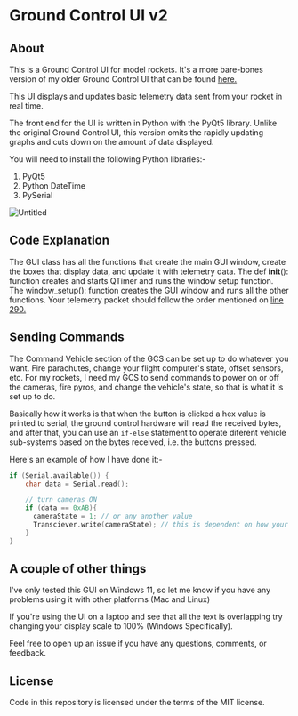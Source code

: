 # Ground Control UI v2
## About
This is a Ground Control UI for model rockets. It's a more bare-bones version of my older Ground Control UI that can be found [here.](https://github.com/abhignay/GroundControlUI)

This UI displays and updates basic telemetry data sent from your rocket in real time.

The front end for the UI is written in Python with the PyQt5 library. Unlike the original Ground Control UI, this version omits the rapidly updating graphs and cuts down on the amount of data displayed.

You will need to install the following Python libraries:-

1) PyQt5
2) Python DateTime
3) PySerial


![Untitled](https://github.com/abhignay/GroundControlUI-v2/assets/74813604/71295d41-f721-47f7-a188-38b806d96108)

## Code Explanation

The GUI class has all the functions that create the main GUI window, create the boxes that display data, and update it with telemetry data. The def __init__(): function creates and starts QTimer and runs the window setup function. The window_setup(): function creates the GUI window and runs all the other functions. Your telemetry packet should follow the order mentioned on [line 290.](https://github.com/abhignay/GroundControlUI-v2/blob/0521ad3339be119e323aca8ab638086a2fe2d8f6/GCS-v2.py#L290)

## Sending Commands

The Command Vehicle section of the GCS can be set up to do whatever you want. Fire parachutes, change your flight computer's state, offset sensors, etc. For my rockets, I need my GCS to send commands to power on or off the cameras, fire pyros, and change the vehicle's state, so that is what it is set up to do. 

Basically how it works is that when the button is clicked a hex value is printed to serial, the ground control hardware will read the received bytes, and after that, you can use an `if-else` statement to operate diferent vehicle sub-systems based on the bytes received, i.e. the buttons pressed. 

Here's an example of how I have done it:-

```c++
if (Serial.available()) {
    char data = Serial.read();

    // turn cameras ON
    if (data == 0xAB){
      cameraState = 1; // or any another value
      Transciever.write(cameraState); // this is dependent on how your telemetry is set up
    }
}

```


## A couple of other things

I've only tested this GUI on Windows 11, so let me know if you have any problems using it with other platforms (Mac and Linux)

If you're using the UI on a laptop and see that all the text is overlapping try changing your display scale to 100% (Windows Specifically).

Feel free to open up an issue if you have any questions, comments, or feedback.

## License

Code in this repository is licensed under the terms of the MIT license.
